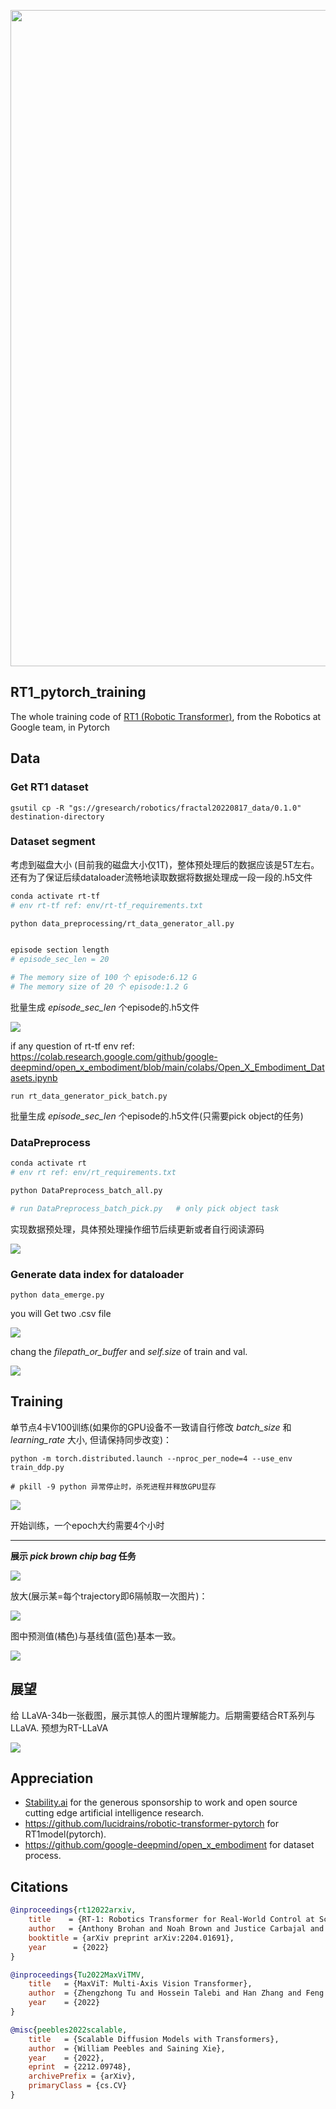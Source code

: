 

<img src="./images/rt1.png" width="1050px"></img>

## RT1_pytorch_training

The whole training code of <a href="https://ai.googleblog.com/2022/12/rt-1-robotics-transformer-for-real.html">RT1 (Robotic Transformer)</a>, from the Robotics at Google team, in Pytorch

## Data

### Get RT1 dataset

```
gsutil cp -R "gs://gresearch/robotics/fractal20220817_data/0.1.0" destination-directory
```

### Dataset segment

考虑到磁盘大小 (目前我的磁盘大小仅1T)，整体预处理后的数据应该是5T左右。还有为了保证后续dataloader流畅地读取数据将数据处理成一段一段的.h5文件



```bash
conda activate rt-tf
# env rt-tf ref: env/rt-tf_requirements.txt

python data_preprocessing/rt_data_generator_all.py


episode section length
# episode_sec_len = 20   

# The memory size of 100 个 episode:6.12 G
# The memory size of 20 个 episode:1.2 G
```

批量生成 *episode_sec_len* 个episode的.h5文件 

<img src="./images/Snipaste_2024-04-12_16-06-32.jpg" ></img>

if any question of rt-tf env  ref: https://colab.research.google.com/github/google-deepmind/open_x_embodiment/blob/main/colabs/Open_X_Embodiment_Datasets.ipynb



```
run rt_data_generator_pick_batch.py
```

批量生成 *episode_sec_len* 个episode的.h5文件(只需要pick object的任务)

### DataPreprocess

```bash
conda activate rt
# env rt ref: env/rt_requirements.txt

python DataPreprocess_batch_all.py

# run DataPreprocess_batch_pick.py   # only pick object task
```

实现数据预处理，具体预处理操作细节后续更新或者自行阅读源码

<img src="./images/Snipaste_2024-04-12_16-21-17.jpg" ></img>



### Generate data index for dataloader

```
python data_emerge.py
```

you will Get two .csv file

<img src="./images/00000001.jpg" ></img>



chang the *filepath_or_buffer* and *self.size* of train and val.



<img src="./images/Snipaste_2024-04-12_16-25-35.jpg" ></img>



## Training

单节点4卡V100训练(如果你的GPU设备不一致请自行修改 *batch_size* 和 *learning_rate* 大小, 但请保持同步改变)：

```
python -m torch.distributed.launch --nproc_per_node=4 --use_env train_ddp.py

# pkill -9 python 异常停止时，杀死进程并释放GPU显存
```

<img src="./images/Snipaste_2024-04-12_16-31-01.jpg" ></img>



开始训练，一个epoch大约需要4个小时



------

**展示 *pick brown chip bag*  任务**

<img src="./images/20240412163329.jpg" ></img>

放大(展示某=每个trajectory即6隔帧取一次图片)：

<img src="./images/Snipaste_2024-04-12_16-34-05.jpg" ></img>

图中预测值(橘色)与基线值(蓝色)基本一致。

<img src="./images/Snipaste_2024-04-12_16-34-23.jpg" ></img>



## 展望

给 LLaVA-34b一张截图，展示其惊人的图片理解能力。后期需要结合RT系列与LLaVA.  预想为RT-LLaVA

<img src="./images/Snipaste_2024-04-02_16-26-34.jpg" ></img>

## Appreciation

- <a href="https://stability.ai/">Stability.ai</a> for the generous sponsorship to work and open source cutting edge artificial intelligence research.
- https://github.com/lucidrains/robotic-transformer-pytorch for RT1model(pytorch).
- https://github.com/google-deepmind/open_x_embodiment for dataset process.

## Citations

```bibtex
@inproceedings{rt12022arxiv,
    title    = {RT-1: Robotics Transformer for Real-World Control at Scale},
    author   = {Anthony Brohan and Noah Brown and Justice Carbajal and  Yevgen Chebotar and Joseph Dabis and Chelsea Finn and Keerthana Gopalakrishnan and Karol Hausman and Alex Herzog and Jasmine Hsu and Julian Ibarz and Brian Ichter and Alex Irpan and Tomas Jackson and  Sally Jesmonth and Nikhil Joshi and Ryan Julian and Dmitry Kalashnikov and Yuheng Kuang and Isabel Leal and Kuang-Huei Lee and  Sergey Levine and Yao Lu and Utsav Malla and Deeksha Manjunath and  Igor Mordatch and Ofir Nachum and Carolina Parada and Jodilyn Peralta and Emily Perez and Karl Pertsch and Jornell Quiambao and  Kanishka Rao and Michael Ryoo and Grecia Salazar and Pannag Sanketi and Kevin Sayed and Jaspiar Singh and Sumedh Sontakke and Austin Stone and Clayton Tan and Huong Tran and Vincent Vanhoucke and Steve Vega and Quan Vuong and Fei Xia and Ted Xiao and Peng Xu and Sichun Xu and Tianhe Yu and Brianna Zitkovich},
    booktitle = {arXiv preprint arXiv:2204.01691},
    year      = {2022}
}
```

```bibtex
@inproceedings{Tu2022MaxViTMV,
    title   = {MaxViT: Multi-Axis Vision Transformer},
    author  = {Zhengzhong Tu and Hossein Talebi and Han Zhang and Feng Yang and Peyman Milanfar and Alan Conrad Bovik and Yinxiao Li},
    year    = {2022}
}
```

```bibtex
@misc{peebles2022scalable,
    title   = {Scalable Diffusion Models with Transformers},
    author  = {William Peebles and Saining Xie},
    year    = {2022},
    eprint  = {2212.09748},
    archivePrefix = {arXiv},
    primaryClass = {cs.CV}
}
```
